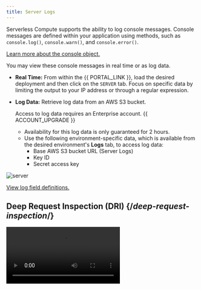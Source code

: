 ```yaml
---
title: Server Logs
---
```


Serverless Compute supports the ability to log console messages. Console messages are defined within your application using methods, such as `console.log()`, `console.warn()`, and `console.error()`. 

[Learn more about the console object.](https://developer.mozilla.org/en-US/docs/Web/API/console) 

You may view these console messages in real time or as log data.

-   **Real Time:** From within the {{ PORTAL_LINK }}, load the desired deployment and then click on the `SERVER` tab. Focus on specific data by limiting the output to your IP address or through a regular expression. 
-   **Log Data:** Retrieve log data from an AWS S3 bucket.

    <Callout type="info">

      Access to log data requires an Enterprise account. {{ ACCOUNT_UPGRADE }}

    </Callout>

    - Availability for this log data is only guaranteed for 2 hours. 
    - Use the following environment-specific data, which is available from the desired environment's **Logs** tab, to access log data:
        - Base AWS S3 bucket URL (Server Logs)
        - Key ID
        - Secret access key

![server](/images/logs/server.png)

[View log field definitions.](#serverless-compute-console-and-dri-log-fields)

## Deep Request Inspection (DRI) {/*deep-request-inspection*/}

<Video src="https://www.youtube.com/watch?v=M0KPpX89nO4"/>

<Callout type="info">

  Deep Request Inspection (DRI) requires enablement for each desired environment.

</Callout>

Use DRI to view the headers and body for:
-   Every request served through {{ PRODUCT }} Serverless Compute.
-   Each upstream API request made by your application.

<Callout type="warning">

  {{ PRODUCT }} automatically scrubs Social Security Numbers and common credit card formats from our log data. However, it is unaware of other personally identifiable information (PII). Any team member that has been assigned the `Admin` role will have access to this data.

</Callout>

One use case for DRI is to analyze traffic during a deployment by tailing the server logs for that environment.

**To enable Deep Request Inspection**

1.  From within the {{ PORTAL_LINK }}, navigate to the desired environment.
2.  Click the **Configuration** tab.
3.  From the banner at the top of the page, click **Edit v#**.
4.  Mark the **Deep Request Inspection is disabled** option.
5.  From the banner at the top of the page, click **Activate**.

## Serverless Compute Console <!-- and DRI --> Log Fields {/*serverless-compute-console-and-dri-log-fields*/}

<Callout type="info">

  Access to log data requires an Enterprise account. {{ ACCOUNT_UPGRADE }}

</Callout>

Log data for Serverless Compute console messages <!-- and DRI --> may contain the following fields:

-   **awsTag:** <a id="awsTag" /> Reserved for future use.
-   **clientIp:** <a id="clientIp" /> Indicates the IP address (IPv4 or IPv6) for the computer that submitted the request.
-   **requestId:** <a id="requestId" /> Indicates the request's unique ID.
-   **fn:** <a id="fn" /> Indicates the function's ID.
-   **level:** <a id="level" /> Indicates the severity of the console message.<!-- or log data type. --> Valid values are:

    -   **60:** Fatal. This severity, which requires immediate attention, typically indicates that your application will stop or become unusable soon. 
    -   **50:** Error. This severity typically indicates that the request was unsuccessful. Errors require investigation and remediation to ensure optimal performance for all users.
    -   **40:** Warn. This severity typically indicates an issue that should be investigated as time allows.
    -   **30:** Info. This severity indicates information describing normal operation within your application.
    -   **20:** Debug. This severity contains more detailed information than Info console messages. 
    -   **10:** Trace. This severity is indicative of detailed application logging or log data generated by an external library used by your application.

-   **rg:** <a id="rg" /> Requires {{ PRODUCT }} {{ PRODUCT_APPLICATIONS }} version 5.0.3 or higher. Indicates the region your serverless code was processed.
-   **time:** <a id="time" /> Indicates the Unix time, in milliseconds, at which the request was submitted.
-   **wi:** Requires {{ PRODUCT }} {{ PRODUCT_APPLICATIONS }} version 5.0.3 or higher. Indicates the unique ID of the Serverless Compute instance that ran your serverless code.

<!--
-   **data:** <a id="data" /> Contains additional information about the request logged by [Deep Request Inspection](#deep-request-inspection).
    -   **headers:** <a id="headers" /> Contains request headers.
    -   **method:** <a id="method" /> Indicates the request's HTTP method (e.g., `GET`, `HEAD`, and `POST`).
    -   **path:** <a id="path" /> Indicates the URL path for the content that was requested, posted, or deleted. This URL, which excludes the query string, is reported as a relative path that starts directly after the hostname.
    -   **protocol:** <a id="protocol" /> Indicates the request's scheme. Valid values are:

        `http: | https:`


level:
    -   **100 - 104:** Indicates log data generated as a result of Deep Request Inspection.

-->

## Log Aggregation Tools {/*setting-up-log-aggregation-tools*/}

{{ PRODUCT }} temporarily stores log data within Amazon S3. Use a log aggregation tool to extract log data from AWS S3. Here are a few popular log aggregation tools:

- Sematext | [[Logagent docs]](https://sematext.com/docs/logagent/)
- Sumo Logic | [[S3 ingest docs]](https://help.sumologic.com/03Send-Data/Sources/02Sources-for-Hosted-Collectors/Amazon-Web-Services/AWS-S3-Source)
- AWS Athena | [[docs]](https://aws.amazon.com/blogs/big-data/analyzing-data-in-s3-using-amazon-athena/)
- Splunk | [[S3 ingest docs]](https://docs.splunk.com/Documentation/AddOns/released/AWS/S3)
- Loggly | [[S3 ingest docs]](https://documentation.solarwinds.com/en/Success_Center/loggly/Content/admin/s3-ingestion-auto.htm)
